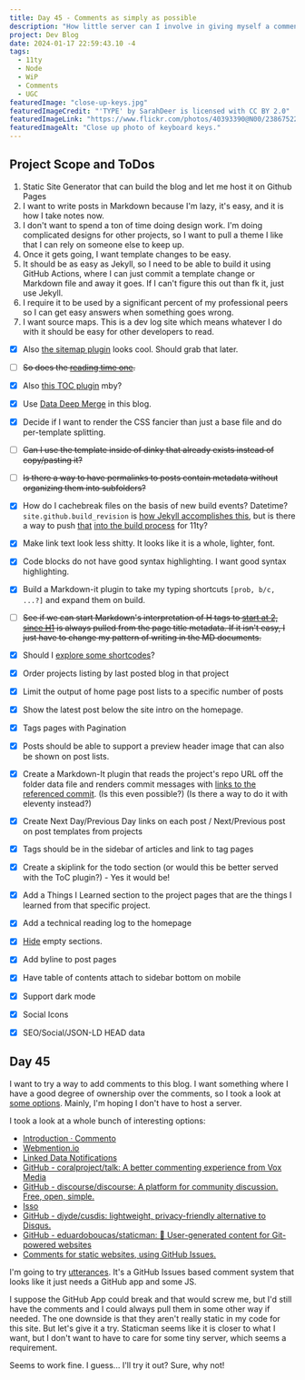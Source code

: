 ```yaml
---
title: Day 45 - Comments as simply as possible
description: "How little server can I involve in giving myself a commenting system?"
project: Dev Blog
date: 2024-01-17 22:59:43.10 -4
tags:
  - 11ty
  - Node
  - WiP
  - Comments
  - UGC
featuredImage: "close-up-keys.jpg"
featuredImageCredit: "'TYPE' by SarahDeer is licensed with CC BY 2.0"
featuredImageLink: "https://www.flickr.com/photos/40393390@N00/2386752252"
featuredImageAlt: "Close up photo of keyboard keys."
---
```


## Project Scope and ToDos

1. Static Site Generator that can build the blog and let me host it on Github Pages
2. I want to write posts in Markdown because I'm lazy, it's easy, and it is how I take notes now.
3. I don't want to spend a ton of time doing design work. I'm doing complicated designs for other projects, so I want to pull a theme I like that I can rely on someone else to keep up.
4. Once it gets going, I want template changes to be easy.
5. It should be as easy as Jekyll, so I need to be able to build it using GitHub Actions, where I can just commit a template change or Markdown file and away it goes. If I can't figure this out than fk it, just use Jekyll.
6. I require it to be used by a significant percent of my professional peers so I can get easy answers when something goes wrong.
7. I want source maps. This is a dev log site which means whatever I do with it should be easy for other developers to read.

- [x] Also [the sitemap plugin](https://www.npmjs.com/package/@quasibit/eleventy-plugin-sitemap) looks cool. Should grab that later.

<s>

- [ ] So does the [reading time one](https://www.npmjs.com/package/eleventy-plugin-reading-time).

</s>

- [x] Also [this TOC plugin](https://github.com/jdsteinbach/eleventy-plugin-toc/) mby?

- [x] Use [Data Deep Merge](https://www.11ty.dev/docs/data-deep-merge/) in this blog.

- [x] Decide if I want to render the CSS fancier than just a base file and do per-template splitting.

<s>

- [ ] Can I use the template inside of dinky that already exists instead of copy/pasting it?

</s>

<s>

- [ ] Is there a way to have permalinks to posts contain metadata without organizing them into subfolders?

</s>

- [x] How do I cachebreak files on the basis of new build events? Datetime? `site.github.build_revision` is [how Jekyll accomplishes this](https://github.com/jekyll/github-metadata/blob/master/docs/site.github.md), but is there a way to push [that](https://docs.github.com/en/actions/reference/context-and-expression-syntax-for-github-actions#github-context) [into the build process](https://stackoverflow.com/questions/54310050/how-to-version-build-artifacts-using-github-actions) for 11ty?

- [x] Make link text look less shitty. It looks like it is a whole, lighter, font.

- [x] Code blocks do not have good syntax highlighting. I want good syntax highlighting.

- [x] Build a Markdown-it plugin to take my typing shortcuts `[prob, b/c, ...?]` and expand them on build.

<s>

- [ ] See if we can start Markdown's interpretation of H tags to [start at 2, since H1](https://developer.mozilla.org/en-US/docs/Web/HTML/Element/Heading_Elements#multiple_h1) is always pulled from the page title metadata. If it isn't easy, I just have to change my pattern of writing in the MD documents.

</s>

- [x] Should I [explore some shortcodes](https://www.madebymike.com.au/writing/11ty-filters-data-shortcodes/)?

- [x] Order projects listing by last posted blog in that project

- [x] Limit the output of home page post lists to a specific number of posts

- [x] Show the latest post below the site intro on the homepage.

- [x] Tags pages with Pagination

- [x] Posts should be able to support a preview header image that can also be shown on post lists.

- [x] Create a Markdown-It plugin that reads the project's repo URL off the folder data file and renders commit messages with [links to the referenced commit](https://stackoverflow.com/questions/15919635/on-github-api-what-is-the-best-way-to-get-the-last-commit-message-associated-w). (Is this even possible?) (Is there a way to do it with eleventy instead?)

- [x] Create Next Day/Previous Day links on each post / Next/Previous post on post templates from projects

- [x] Tags should be in the sidebar of articles and link to tag pages

- [x] Create a skiplink for the todo section (or would this be better served with the ToC plugin?) - Yes it would be!

- [x] Add a Things I Learned section to the project pages that are the things I learned from that specific project.

- [x] Add a technical reading log to the homepage

- [x] [Hide](https://developer.mozilla.org/en-US/docs/Web/CSS/:empty) empty sections.

- [x] Add byline to post pages

- [x] Have table of contents attach to sidebar bottom on mobile

- [x] Support dark mode

- [x] Social Icons

- [x] SEO/Social/JSON-LD HEAD data

## Day 45

I want to try a way to add comments to this blog. I want something where I have a good degree of ownership over the comments, so I took a look at [some options](https://lisakov.com/projects/open-source-comments/). Mainly, I'm hoping I don't have to host a server.

I took a look at a whole bunch of interesting options:

- [Introduction · Commento](https://docs.commento.io/)
- [Webmention.io](https://webmention.io/)
- [Linked Data Notifications](https://csarven.ca/linked-data-notifications#protocol)
- [GitHub - coralproject/talk: A better commenting experience from Vox Media](https://github.com/coralproject/talk)
- [GitHub - discourse/discourse: A platform for community discussion. Free, open, simple.](https://github.com/discourse/discourse)
- [Isso](https://github.com/posativ/isso)
- [GitHub - djyde/cusdis: lightweight, privacy-friendly alternative to Disqus.](https://github.com/djyde/cusdis)
- [GitHub - eduardoboucas/staticman: 💪 User-generated content for Git-powered websites](https://github.com/eduardoboucas/staticman)
- [Comments for static websites, using GitHub Issues.](https://pknopf.com/post/2018-10-13-comments-for-static-sites-using-github-issues/)

I'm going to try [utterances](https://utteranc.es/). It's a GitHub Issues based comment system that looks like it just needs a GitHub app and some JS.

I suppose the GitHub App could break and that would screw me, but I'd still have the comments and I could always pull them in some other way if needed. The one downside is that they aren't really static in my code for this site. But let's give it a try. Staticman seems like it is closer to what I want, but I don't want to have to care for some tiny server, which seems a requirement.

Seems to work fine. I guess... I'll try it out? Sure, why not!
